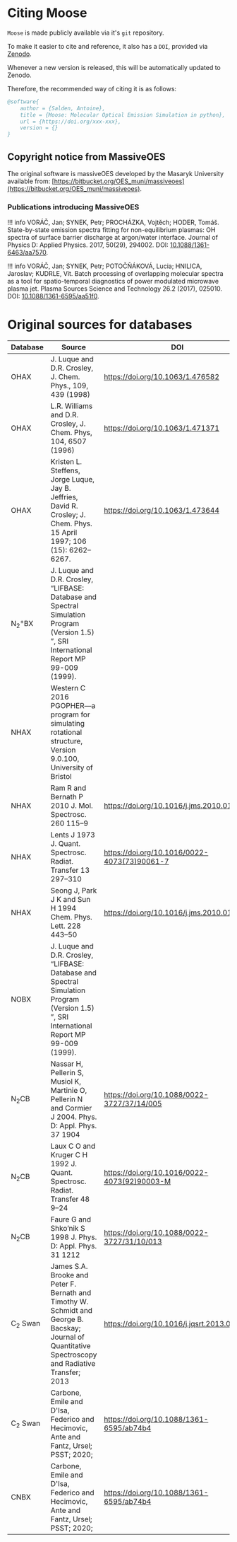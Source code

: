# Citing Moose
`Moose` is made publicly available via it's `git` repository.

To make it easier to cite and reference, it also has a `DOI`, provided via [Zenodo](https://zenodo.org).

Whenever a new version is released, this will be automatically updated to Zenodo.

Therefore, the recommended way of citing it is as follows:

```bibtex
@software{
    author = {Salden, Antoine},
    title = {Moose: Molecular Optical Emission Simulation in python},
    url = {https://doi.org/xxx-xxx},
    version = {}
}
```


## Copyright notice from MassiveOES

The original software is massiveOES developed by the Masaryk University available from: [https://bitbucket.org/OES_muni/massiveoes](https://bitbucket.org/OES_muni/massiveoes).


### Publications introducing MassiveOES

!!! info
    VORÁČ, Jan; SYNEK, Petr; PROCHÁZKA, Vojtěch; HODER, Tomáš. State-by-state emission spectra fitting for non-equilibrium plasmas: OH spectra of surface barrier discharge at argon/water interface. Journal of Physics D: Applied Physics. 2017, 50(29), 294002. DOI: [10.1088/1361-6463/aa7570](https://doi.org/10.1088/1361-6463/aa7570).

!!! info
    VORÁČ, Jan; SYNEK, Petr; POTOČŇÁKOVÁ, Lucia; HNILICA, Jaroslav; KUDRLE, Vít. Batch processing of overlapping molecular spectra as a tool for spatio-temporal diagnostics of power modulated microwave plasma jet. Plasma Sources Science and Technology 26.2 (2017), 025010. DOI: [10.1088/1361-6595/aa51f0](https://doi.org/10.1088/1361-6595/aa51f0).


# Original sources for databases
| Database | Source | DOI |
| --- | --- | --- |
| OHAX |J. Luque and D.R. Crosley, J. Chem. Phys., 109, 439 (1998) | <https://doi.org/10.1063/1.476582> |
| OHAX | L.R. Williams and D.R. Crosley, J. Chem. Phys, 104, 6507 (1996) | <https://doi.org/10.1063/1.471371> |
| OHAX | Kristen L. Steffens, Jorge Luque, Jay B. Jeffries, David R. Crosley;  J. Chem. Phys. 15 April 1997; 106 (15): 6262–6267.  | <https://doi.org/10.1063/1.473644> |
| N$_2^+$BX |  J. Luque and D.R. Crosley, “LIFBASE: Database and Spectral Simulation Program (Version 1.5) ”, SRI International Report MP 99-009 (1999). |  | 
| NHAX | Western C 2016 PGOPHER—a program for simulating rotational structure, Version 9.0.100, University of Bristol |  |
| NHAX |  Ram R and Bernath P 2010 J. Mol. Spectrosc. 260 115–9 | <https://doi.org/10.1016/j.jms.2010.01.006> |
| NHAX | Lents J 1973 J. Quant. Spectrosc. Radiat. Transfer 13 297–310 | <https://doi.org/10.1016/0022-4073(73)90061-7> |
| NHAX  | Seong J, Park J K and Sun H 1994 Chem. Phys. Lett. 228 443–50 | <https://doi.org/10.1016/j.jms.2010.01.006> |
| NOBX | J. Luque and D.R. Crosley, “LIFBASE: Database and Spectral Simulation Program (Version 1.5) ”, SRI International Report MP 99-009 (1999). |  |
| N$_2$CB | Nassar H, Pellerin S, Musiol K, Martinie O, Pellerin N and Cormier J 2004. Phys. D: Appl. Phys. 37 1904 | <https://doi.org/10.1088/0022-3727/37/14/005> |
| N$_2$CB | Laux C O and Kruger C H 1992 J. Quant. Spectrosc. Radiat. Transfer 48 9–24 | <https://doi.org/10.1016/0022-4073(92)90003-M> |
| N$_2$CB | Faure G and Shko’nik S 1998 J. Phys. D: Appl. Phys. 31 1212 | <https://doi.org/10.1088/0022-3727/31/10/013> |
| C$_2$ Swan | James S.A. Brooke and Peter F. Bernath and Timothy W. Schmidt and George B. Bacskay; Journal of Quantitative Spectroscopy and Radiative Transfer; 2013 | <https://doi.org/10.1016/j.jqsrt.2013.02.025> |
| C$_2$ Swan | Carbone, Emile and D'Isa, Federico and Hecimovic, Ante and Fantz, Ursel; PSST; 2020; | <https://doi.org/10.1088/1361-6595/ab74b4> |
| CNBX | Carbone, Emile and D'Isa, Federico and Hecimovic, Ante and Fantz, Ursel; PSST; 2020; | <https://doi.org/10.1088/1361-6595/ab74b4> |

